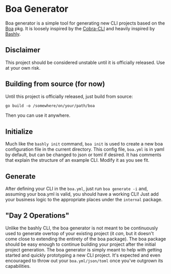 # Boa Generator

Boa generator is a simple tool for generating new CLI projects based on the
[Boa](https://github.com/j2udev/boa) pkg. It is loosely inspired by the
[Cobra-CLI](https://github.com/spf13/cobra-cli/tree/main) and heavily inspired
by [Bashly](https://github.com/DannyBen/bashly).

## Disclaimer

This project should be considered unstable until it is officially released. Use
at your own risk.

## Building from source (for now)

Until this project is officially released, just build from source:

```txt
go build -o /somewhere/on/your/path/boa
```

Then you can use it anywhere.

## Initialize

Much like the `bashly init` command, `boa init` is used to create a new boa
configuration file in the current directory. This config file, `boa.yml` is in
yaml by default, but can be changed to json or toml if desired. It has comments
that explain the structure of an example CLI. Modify it as you see fit.

## Generate

After defining your CLI in the `boa.yml`, just run `boa generate -i` and,
assuming your boa.yml is valid, you should have a working CLI! Just add your
business logic to the appropriate places under the `internal` package.

## "Day 2 Operations"

Unlike the bashly CLI, the boa generator is not meant to be continuously used to
generate overtop of your existing project (it _can_, but it doesn't come close
to extending the entirety of the boa package). The boa package should be easy
enough to continue building your project after the initial project generation.
The boa generator is simply meant to help with getting started and quickly
prototyping a new CLI project. It's expected and even encouraged to throw out
your `boa.yml/json/toml` once you've outgrown its capabilities.
